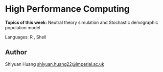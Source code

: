 # High Performance Computing

**Topics of this week:** Neutral theory simulation and Stochastic demographic population model

Languages: R , Shell




## Author

Shiyuan Huang 
shiyuan.huang22@imperial.ac.uk